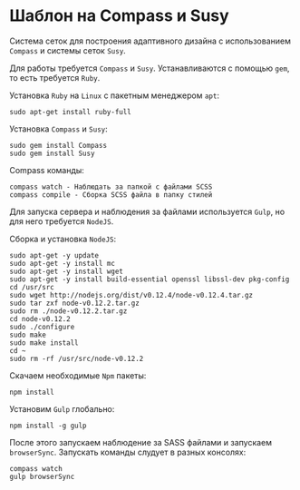Шаблон на Compass и Susy
========================

Система сеток для построения адаптивного дизайна с использованием `Compass` и системы сеток `Susy`.

Для работы требуется `Compass` и `Susy`.
Устанавливаются с помощью `gem`, то есть требуется `Ruby`.

Установка `Ruby` на `Linux` с пакетным менеджером `apt`:

    sudo apt-get install ruby-full

Установка `Compass` и `Susy`:

    sudo gem install Compass
    sudo gem install Susy

Compass команды:

    compass watch - Наблюдать за папкой с файлами SCSS
    compass compile - Сборка SCSS файла в папку стилей

Для запуска сервера и наблюдения за файлами используется `Gulp`, но для него требуется `NodeJS`.

Сборка и установка `NodeJS`:

    sudo apt-get -y update
    sudo apt-get -y install mc
    sudo apt-get -y install wget
    sudo apt-get -y install build-essential openssl libssl-dev pkg-config
    cd /usr/src
    sudo wget http://nodejs.org/dist/v0.12.4/node-v0.12.4.tar.gz
    sudo tar zxf node-v0.12.2.tar.gz
    sudo rm ./node-v0.12.2.tar.gz
    cd node-v0.12.2
    sudo ./configure
    sudo make
    sudo make install
    cd ~
    sudo rm -rf /usr/src/node-v0.12.2

Cкачаем необходимые `Npm` пакеты:

    npm install

Установим `Gulp` глобально:

    npm install -g gulp

После этого запускаем наблюдение за SASS файлами и запускаем `browserSync`. Запускать команды слудует в разных консолях:

    compass watch
    gulp browserSync
